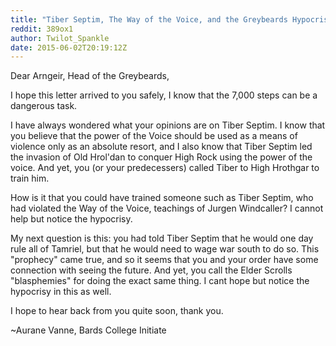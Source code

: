```yaml
---
title: "Tiber Septim, The Way of the Voice, and the Greybeards Hypocrisy."
reddit: 389ox1
author: Twilot_Spankle
date: 2015-06-02T20:19:12Z
---
```


Dear Arngeir, Head of the Greybeards,

I hope this letter arrived to you safely, I know that the 7,000 steps can be a dangerous task.

I have always wondered what your opinions are on Tiber Septim. I know that you believe that the power of the Voice should be used as a means of violence only as an absolute resort, and I also know that Tiber Septim led the invasion of Old Hrol'dan to conquer High Rock using the power of the voice. And yet, you (or your predecessers) called Tiber to High Hrothgar to train him.

How is it that you could have trained someone such as Tiber Septim, who had violated the Way of the Voice, teachings of Jurgen Windcaller? I cannot help but notice the hypocrisy. 

My next question is this: you had told Tiber Septim that he would one day rule all of Tamriel, but that he would need to wage war south to do so. This "prophecy" came true, and so it seems that you and your order have some connection with seeing the future. And yet, you call the Elder Scrolls "blasphemies" for doing the exact same thing. I cant hope but notice the hypocrisy in this as well.

I hope to hear back from you quite soon, thank you.

~Aurane Vanne, Bards College Initiate
